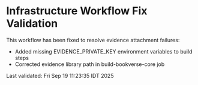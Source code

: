 # Infrastructure Workflow Fix Validation

This workflow has been fixed to resolve evidence attachment failures:
- Added missing EVIDENCE_PRIVATE_KEY environment variables to build steps
- Corrected evidence library path in build-bookverse-core job

Last validated: Fri Sep 19 11:23:35 IDT 2025
